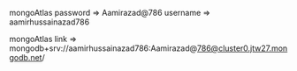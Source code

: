 mongoAtlas password => Aamirazad@786
username => aamirhussainazad786

mongoAtlas link => mongodb+srv://aamirhussainazad786:Aamirazad@786@cluster0.jtw27.mongodb.net/
